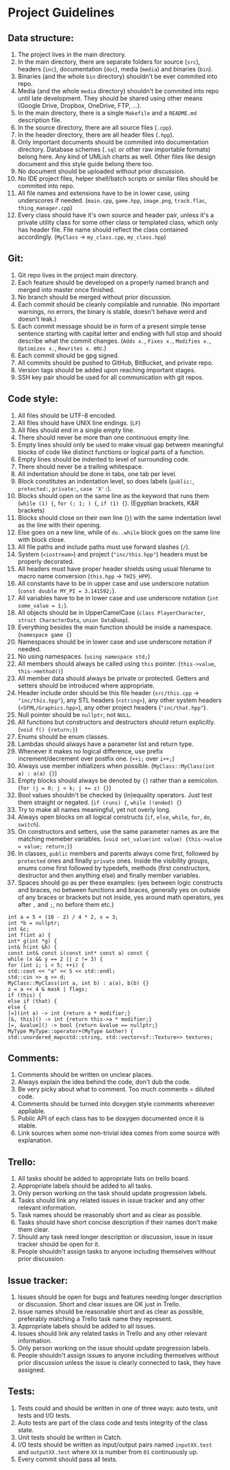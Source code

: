 # Project Guidelines

## Data structure:

1. The project lives in the main directory.
2. In the main directory, there are separate folders for source (```src```), headers (```inc```), documentation (```doc```), media (```media```) and binaries (```bin```).
3. Binaries (and the whole ```bin``` directory) shouldn't be ever commited into repo.
4. Media (and the whole ```media``` directory) shouldn't be commited into repo until late development. They should be shared using other means (Google Drive, Dropbox, OneDrive, FTP, ...).
5. In the main directory, there is a single ```Makefile``` and a ```README.md``` description file.
6. In the source directory, there are all source files (```.cpp```).
7. In the header directory, there are all header files (```.hpp```).
8. Only important documents should be commited into documentation directory. Database schemes (```.sql``` or other raw importable formats) belong here. Any kind of UMLish charts as well. Other files like design document and this style guide belong there too.
9. No document should be uploaded without prior discussion.
10. No IDE project files, helper shell/batch scripts or similar files should be commited into repo.
11. All file names and extensions have to be in lower case, using underscores if needed. (```main.cpp```, ```game.hpp```, ```image.png```, ```track.flac```, ```thing_manager.cpp```)
12. Every class should have it's own source and header pair, unless it's a private utility class for some other class or templated class, which only has header file. File name should reflect the class contained accordingly. (```MyClass``` -> ```my_class.cpp```, ```my_class.hpp```)

## Git:

1. Git repo lives in the project main directory.
2. Each feature should be developed on a properly named branch and merged into master once finished.
3. No branch should be merged without prior discussion.
4. Each commit should be cleanly compilable and runnable. (No important warnings, no errors, the binary is stable, doesn't behave weird and doesn't leak.)
5. Each commit message should be in form of a present simple tense sentence starting with capital letter and ending with full stop and should describe what the commit changes. (```Adds x.```, ```Fixes x.```, ```Modifies x.```, ```Optimizes x.```, ```Rewrites x.``` etc.)
6. Each commit should be gpg signed.
7. All commits should be pushed to GitHub, BitBucket, and private repo.
8. Version tags should be added upon reaching important stages.
9. SSH key pair should be used for all communication with git repos.

## Code style:

1. All files should be UTF-8 encoded.
2. All files should have UNIX line endings. (```LF```)
3. All files should end in a single empty line.
4. There should never be more than one continuous empty line.
5. Empty lines should only be used to make visual gap between meaningful blocks of code like distinct functions or logical parts of a function.
6. Empty lines should be indented to level of surrounding code.
7. There should never be a trailing whitespace.
8. All indentation should be done in tabs, one tab per level.
9. Block constitutes an indentation level, so does labels (```public:```, ```protected:```, ```private:```, ```case 'X':```).
10. Blocks should open on the same line as the keyword that runs them (```while (1) {```, ```for (; 1; ) {```, ```if (1) {```). (Egyptian brackets, K&R brackets)
11. Blocks should close on their own line (```}```) with the same indentation level as the line with their opening.
12. Else goes on a new line, while of ```do..while``` block goes on the same line with block close.
13. All file paths and include paths must use forward slashes (```/```).
14. System (```<iostream>```) and project (```"inc/this.hpp"```) headers must be properly decorated.
15. All headers must have proper header shields using usual filename to macro name conversion (```this.hpp``` -> ```THIS_HPP```).
16. All constants have to be in upper case and use underscore notation (```const double MY_PI = 3.141592;```).
17. All variables have to be in lower case and use underscore notation (```int some_value = 1;```).
18. All objects should be in UpperCamelCase (```class PlayerCharacter```, ```struct CharacterData```, ```union DataDump```).
19. Everything besides the main function should be inside a namespace. (```namespace game {```)
20. Namespaces should be in lower case and use underscore notation if needed.
21. No using namespaces. (```using namespace std;```)
22. All members should always be called using ```this``` pointer. (```this->value```, ```this->method()```)
23. All member data should always be private or protected. Getters and setters should be introduced where appropriate.
24. Header include order should be this file header (```src/this.cpp``` -> ```"inc/this.hpp"```), any STL headers (```<string>```), any other system headers (```<SFML/Graphics.hpp>```), any other project headers (```"inc/that.hpp"```).
25. Null pointer should be ```nullptr```, not ```NULL```.
26. All functions but constructors and destructors should return explicitly. (```void f() {return;}```)
27. Enums should be enum classes.
28. Lambdas should always have a parameter list and return type.
29. Whenever it makes no logical difference, use prefix increment/decrement over postfix one. (```++i;``` over ```i++;```)
30. Always use member initializers when possible. (```MyClass::MyClass(int a) : a(a) {}```)
31. Empty blocks should always be denoted by ```{}``` rather than a semicolon. (```for (j = 0; j < k; j += z) {}```)
32. Bool values shouldn't be checked by (in)equality operators. Just test them straight or negated. (```if (runs) {```, ```while (!ended) {```)
33. Try to make all names meaningful, yet not overly long.
34. Always open blocks on all logical constructs (```if```, ```else```, ```while```, ```for```, ```do```, ```switch```).
35. On constructors and setters, use the same parameter names as are the matching memeber variables. (```void set_value(int value) {this->value = value; return;}```)
36. In classes, ```public``` members and parents always come first, followed by ```protected``` ones and finally ```private``` ones. Inside the visibility groups, enums come first followed by typedefs, methods (first constructors, destructor and then anything else) and finally member variables.
37. Spaces should go as per these examples: (yes between logic constructs and braces, no between functions and braces, generally yes on outside of any braces or brackets but not inside, yes around math operators, yes after ```,``` and ```;```, no before them etc.)
```
int a = 5 + (10 - 2) / 4 * 2, x = 3;
int *b = nullptr;
int &c;
int f(int a) {
int* g(int *g) {
int& h(int &h) {
const int& const i(const int* const a) const {
while (x && y == 2 || z != 3) {
for (int i; i < 5; ++i) {
std::cout << "a" << 5 << std::endl;
std::cin >> q >> d;
MyClass::MyClass(int a, int b) : a(a), b(b) {}
z = a << 4 & mask | flags;
if (this) {
else if (that) {
else {
[=](int a) -> int {return a * modifier;}
[&, this]() -> int {return this->a * modifier;}
[=, &value]() -> bool {return &value == nullptr;}
MyType MyType::operator+(MyType &other) {
std::unordered_map<std::string, std::vector<sf::Texture>> textures;
```

## Comments:

1. Comments should be written on unclear places.
2. Always explain the idea behind the code, don't dub the code.
3. Be very picky about what to comment. Too much comments = diluted code.
4. Comments should be turned into doxygen style comments whereever appliable.
5. Public API of each class has to be doxygen documented once it is stable.
6. Link sources when some non-trivial idea comes from some source with explanation.

## Trello:

1. All tasks should be added to appropriate lists on trello board.
2. Appropriate labels should be added to all tasks.
3. Only person working on the task should update progression labels.
4. Tasks should link any related issues in issue tracker and any other relevant information.
5. Task names should be reasonably short and as clear as possible.
6. Tasks should have short concise description if their names don't make them clear.
7. Should any task need longer description or discussion, issue in issue tracker should be open for it.
8. People shouldn't assign tasks to anyone including themselves without prior discussion.

## Issue tracker:

1. Issues should be open for bugs and features needing longer description or discussion. Short and clear issues are OK just in Trello.
2. Issue names should be reasonable short and as clear as possible, preferably matching a Trello task name they represent.
3. Appropriate labels should be added to all issues.
4. Issues should link any related tasks in Trello and any other relevant information.
5. Only person working on the issue should update progression labels.
6. People shouldn't assign issues to anyone including themselves without prior discussion unless the issue is clearly connected to task, they have assigned.

## Tests:

1. Tests could and should be written in one of three ways: auto tests, unit tests and I/O tests.
2. Auto tests are part of the class code and tests integrity of the class state.
3. Unit tests should be written in Catch.
4. I/O tests should be written as input/output pairs named ```inputXX.test``` and ```outputXX.test``` where ```XX``` is number from ```01``` continuously up.
5. Every commit should pass all tests.
